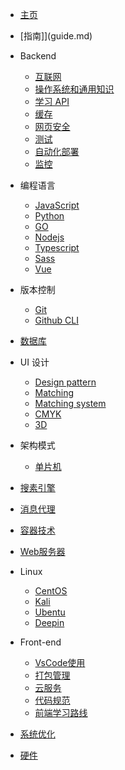 - [主页](/)
- [指南]](guide.md)

- Backend

  - [互联网](Internet/itList.md)
  - [操作系统和通用知识](OSGK/OSgkList.md)
  - [学习 API](API/APIList.md)
  - [缓存](Caching/cachList.md)
  - [网页安全](WSecurity/wsList.md)
  - [测试](Testing/testList.md)
  - [自动化部署](CI-CD/CIDList.md)
  - [监控](Dashboard/dashList.md)

- 编程语言

  - [JavaScript](JavaScript/JSList.md)
  - [Python](Python/pyList.md)
  - [GO](Go/goList.md)
  - [Nodejs](Web/Nodejs/node_jsStart.md)
  - [Typescript](Web/Typescript/TSList.md)
  - [Sass](Web/Sass/SassList.md)
  - [Vue](Web/Vue/VList.md)

- 版本控制

  - [Git](Web/Git/GitList.md)
  - [Github CLI](GithubCLI/ghList.md)

- [数据库](Database/dbList.md)

- UI 设计

  - [Design pattern](UI/designPattern.md)
  - [Matching](UI/matching.md)
  - [Matching system](UI/matchingMethod.md)
  - [CMYK](UI/colorMode.md)
  - [3D](3D/3dList.md)

- 架构模式

  - [单片机](IOT/IotList.md)

- [搜素引擎](SEngines/seList.md)

- [消息代理](MsgBroker/mbList.md)

- [容器技术](Container/ctList.md)

- [Web服务器](Server/SList.md)

- Linux

  - [CentOS](Linux/CentOS/cosList.md)
  - [Kali](Linux/Kali/kaliList.md)
  - [Ubentu](Linux/Ubentu/ubentuList.md)
  - [Deepin](Linux/Deepin/deepinList.md)

- Front-end

  - [VsCode使用](Web/VsCode/VCList.md)
  - [打包管理](Web/Package/pkgList.md)
  - [云服务](Web/CloudServers/CloudList.md)
  - [代码规范](Web/CodeStandards/CodeList.md)
  - [前端学习路线](Web/Frontlearning.md)

- [系统优化](optimize/SOList.md)

- [硬件](Hardware/hwList.md)